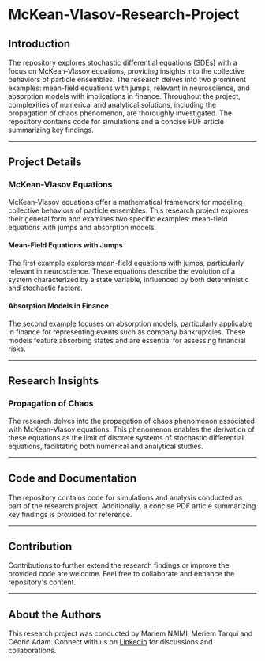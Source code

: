 # McKean-Vlasov-Research-Project
## Introduction

The repository explores stochastic differential equations (SDEs) with a focus on McKean-Vlasov equations, providing insights into the collective behaviors of particle ensembles. The research delves into two prominent examples: mean-field equations with jumps, relevant in neuroscience, and absorption models with implications in finance. Throughout the project, complexities of numerical and analytical solutions, including the propagation of chaos phenomenon, are thoroughly investigated. The repository contains code for simulations and a concise PDF article summarizing key findings.

---

## Project Details

### McKean-Vlasov Equations

McKean-Vlasov equations offer a mathematical framework for modeling collective behaviors of particle ensembles. This research project explores their general form and examines two specific examples: mean-field equations with jumps and absorption models.

#### Mean-Field Equations with Jumps

The first example explores mean-field equations with jumps, particularly relevant in neuroscience. These equations describe the evolution of a system characterized by a state variable, influenced by both deterministic and stochastic factors.

#### Absorption Models in Finance

The second example focuses on absorption models, particularly applicable in finance for representing events such as company bankruptcies. These models feature absorbing states and are essential for assessing financial risks.

---

## Research Insights

### Propagation of Chaos

The research delves into the propagation of chaos phenomenon associated with McKean-Vlasov equations. This phenomenon enables the derivation of these equations as the limit of discrete systems of stochastic differential equations, facilitating both numerical and analytical studies.

---

## Code and Documentation

The repository contains code for simulations and analysis conducted as part of the research project. Additionally, a concise PDF article summarizing key findings is provided for reference.

---

## Contribution

Contributions to further extend the research findings or improve the provided code are welcome. Feel free to collaborate and enhance the repository's content.

---



## About the Authors

This research project was conducted by Mariem NAIMI, Meriem Tarqui and Cédric Adam. Connect with us on [LinkedIn]([https://linkedin.com/yourprofile](https://www.linkedin.com/in/mariem-n/)) for discussions and collaborations.

